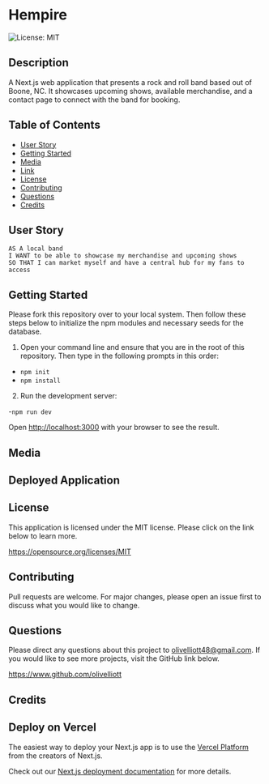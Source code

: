 # Hempire
![License: MIT](https://img.shields.io/badge/License-MIT-yellow.svg)

## Description
A Next.js web application that presents a rock and roll band based out of Boone, NC. It showcases upcoming shows, available merchandise, and a contact page to connect with the band for booking.

## Table of Contents
- [User Story](#user-story)
- [Getting Started](#getting-started)
- [Media](#media)
- [Link](#link)
- [License](#license)
- [Contributing](#contributing)
- [Questions](#questions)
- [Credits](#credits)

## User Story
```
AS A local band
I WANT to be able to showcase my merchandise and upcoming shows
SO THAT I can market myself and have a central hub for my fans to access
```
## Getting Started

Please fork this repository over to your local system. Then follow these steps below to initialize the npm modules and necessary seeds for the database.

1. Open your command line and ensure that you are in the root of this repository. Then type in the following prompts in this order:

- `npm init`
- `npm install`

2. Run the development server:

-`npm run dev`

Open [http://localhost:3000](http://localhost:3000) with your browser to see the result.

## Media


## Deployed Application


## License
This application is licensed under the MIT license. Please click on the link below to learn more.

https://opensource.org/licenses/MIT

## Contributing

Pull requests are welcome. For major changes, please open an issue first to discuss what you would like to change.

## Questions

Please direct any questions about this project to olivelliott48@gmail.com. If you would like to see more projects, visit the GitHub link below.

https://www.github.com/olivelliott

## Credits



## Deploy on Vercel

The easiest way to deploy your Next.js app is to use the [Vercel Platform](https://vercel.com/new?utm_medium=default-template&filter=next.js&utm_source=create-next-app&utm_campaign=create-next-app-readme) from the creators of Next.js.

Check out our [Next.js deployment documentation](https://nextjs.org/docs/deployment) for more details.
